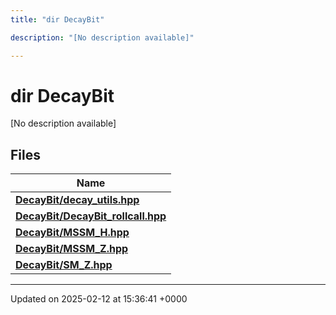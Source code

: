 ```yaml
---
title: "dir DecayBit"

description: "[No description available]"

---
```


# dir DecayBit

[No description available]

## Files

| Name           |
| -------------- |
| **[DecayBit/decay_utils.hpp](/documentation/code/files/decay__utils_8hpp/#file-decaybit-decay-utils-hpp)**  |
| **[DecayBit/DecayBit_rollcall.hpp](/documentation/code/files/decaybit__rollcall_8hpp/#file-decaybit-decaybit-rollcall-hpp)**  |
| **[DecayBit/MSSM_H.hpp](/documentation/code/files/mssm__h_8hpp/#file-decaybit-mssm-h-hpp)**  |
| **[DecayBit/MSSM_Z.hpp](/documentation/code/files/mssm__z_8hpp/#file-decaybit-mssm-z-hpp)**  |
| **[DecayBit/SM_Z.hpp](/documentation/code/files/sm__z_8hpp/#file-decaybit-sm-z-hpp)**  |






-------------------------------

Updated on 2025-02-12 at 15:36:41 +0000
